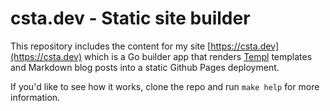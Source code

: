 # csta.dev - Static site builder

This repository includes the content for my site [https://csta.dev](https://csta.dev) which is a Go builder app that renders [Templ](https://templ.guide) templates and Markdown blog posts into a static Github Pages deployment.

If you'd like to see how it works, clone the repo and run `make help` for more information.

